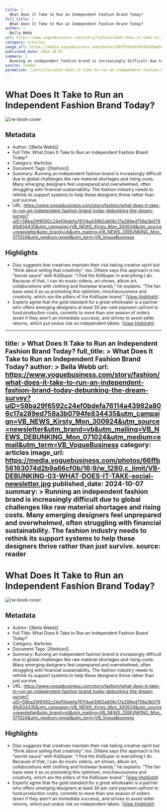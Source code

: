 ```yaml
---
title: |
  What Does It Take to Run an Independent Fashion Brand Today?
full_title: |
  What Does It Take to Run an Independent Fashion Brand Today?
author: |
  Bella Webb
url: https://www.voguebusiness.com/story/fashion/what-does-it-take-to-run-an-independent-fashion-brand-today-debunking-the-dream-survey?uID=58ba29f6592c24ef0bdefa76114a43982a806c17a289ed758a3b0794fe834435&utm_campaign=VB_NEWS_Kirsty_Mon_300924&utm_source=newsletter&utm_brand=vb&utm_mailing=VB_NEWS_DEBUNKING_Mon_071024&utm_medium=email&utm_term=VB_VogueBusiness
category: articles
image_url: https://media.voguebusiness.com/photos/66ffb56163074d2b9a66cf0b/16:9/w_1280,c_limit/VB-DEBUNKING-03-WHAT-DOES-IT-TAKE-social-newsletter.jpg
published_date: 2024-10-07
summary: |
  Running an independent fashion brand is increasingly difficult due to global challenges like raw material shortages and rising costs. Many emerging designers feel unprepared and overwhelmed, often struggling with financial sustainability. The fashion industry needs to rethink its support systems to help these designers thrive rather than just survive.
source: reader
permalink: l/articles/what-does-it-take-to-run-an-independent-fashion-brand-today
---
```

# What Does It Take to Run an Independent Fashion Brand Today?

![rw-book-cover](https://media.voguebusiness.com/photos/66ffb56163074d2b9a66cf0b/16:9/w_1280,c_limit/VB-DEBUNKING-03-WHAT-DOES-IT-TAKE-social-newsletter.jpg)

## Metadata
- Author: [[Bella Webb]]
- Full Title: What Does It Take to Run an Independent Fashion Brand Today?
- Category: #articles
- Document Tags: [[fashion]] 
- Summary: Running an independent fashion brand is increasingly difficult due to global challenges like raw material shortages and rising costs. Many emerging designers feel unprepared and overwhelmed, often struggling with financial sustainability. The fashion industry needs to rethink its support systems to help these designers thrive rather than just survive.
- URL: https://www.voguebusiness.com/story/fashion/what-does-it-take-to-run-an-independent-fashion-brand-today-debunking-the-dream-survey?uID=58ba29f6592c24ef0bdefa76114a43982a806c17a289ed758a3b0794fe834435&utm_campaign=VB_NEWS_Kirsty_Mon_300924&utm_source=newsletter&utm_brand=vb&utm_mailing=VB_NEWS_DEBUNKING_Mon_071024&utm_medium=email&utm_term=VB_VogueBusiness

## Highlights
- Díaz suggests that creatives maintain their risk-taking creative spirit but “think about selling that creativity”, too. Dillane says this approach is his “secret sauce” with KidSuper. “I find the KidSuper in everything I do. Because of that, I can do music videos, art shows, album art, collaborations with clothing and footwear brands,” he explains. “The fan base sees it as us promoting this optimism, mischievousness and creativity, which are the pillars of the KidSuper brand.” ([View Highlight](https://read.readwise.io/read/01jds33sagw5825vm2jfvhppby))
- Experts agree that the gold standard for a great wholesaler is a partner who offers emerging designers at least 30 per cent payment upfront to fund production costs, commits to more than one season of orders (even if they aren’t an immediate success), and strives to avoid seller returns, which put undue risk on independent labels. ([View Highlight](https://read.readwise.io/read/01jds36b02a6qeyy3wv13cqs4p))


---
title: >
  What Does It Take to Run an Independent Fashion Brand Today?
full_title: >
  What Does It Take to Run an Independent Fashion Brand Today?
author: >
  Bella Webb
url: https://www.voguebusiness.com/story/fashion/what-does-it-take-to-run-an-independent-fashion-brand-today-debunking-the-dream-survey?uID=58ba29f6592c24ef0bdefa76114a43982a806c17a289ed758a3b0794fe834435&utm_campaign=VB_NEWS_Kirsty_Mon_300924&utm_source=newsletter&utm_brand=vb&utm_mailing=VB_NEWS_DEBUNKING_Mon_071024&utm_medium=email&utm_term=VB_VogueBusiness
category: articles
image_url: https://media.voguebusiness.com/photos/66ffb56163074d2b9a66cf0b/16:9/w_1280,c_limit/VB-DEBUNKING-03-WHAT-DOES-IT-TAKE-social-newsletter.jpg
published_date: 2024-10-07
summary: >
  Running an independent fashion brand is increasingly difficult due to global challenges like raw material shortages and rising costs. Many emerging designers feel unprepared and overwhelmed, often struggling with financial sustainability. The fashion industry needs to rethink its support systems to help these designers thrive rather than just survive.
source: reader
---
# What Does It Take to Run an Independent Fashion Brand Today?

![rw-book-cover](https://media.voguebusiness.com/photos/66ffb56163074d2b9a66cf0b/16:9/w_1280,c_limit/VB-DEBUNKING-03-WHAT-DOES-IT-TAKE-social-newsletter.jpg)

## Metadata
- Author: [[Bella Webb]]
- Full Title: What Does It Take to Run an Independent Fashion Brand Today?
- Category: #articles
- Document Tags: [[fashion]] 
- Summary: Running an independent fashion brand is increasingly difficult due to global challenges like raw material shortages and rising costs. Many emerging designers feel unprepared and overwhelmed, often struggling with financial sustainability. The fashion industry needs to rethink its support systems to help these designers thrive rather than just survive.
- URL: https://www.voguebusiness.com/story/fashion/what-does-it-take-to-run-an-independent-fashion-brand-today-debunking-the-dream-survey?uID=58ba29f6592c24ef0bdefa76114a43982a806c17a289ed758a3b0794fe834435&utm_campaign=VB_NEWS_Kirsty_Mon_300924&utm_source=newsletter&utm_brand=vb&utm_mailing=VB_NEWS_DEBUNKING_Mon_071024&utm_medium=email&utm_term=VB_VogueBusiness

## Highlights
- Díaz suggests that creatives maintain their risk-taking creative spirit but “think about selling that creativity”, too. Dillane says this approach is his “secret sauce” with KidSuper. “I find the KidSuper in everything I do. Because of that, I can do music videos, art shows, album art, collaborations with clothing and footwear brands,” he explains. “The fan base sees it as us promoting this optimism, mischievousness and creativity, which are the pillars of the KidSuper brand.” ([View Highlight](https://read.readwise.io/read/01jds33sagw5825vm2jfvhppby))
- Experts agree that the gold standard for a great wholesaler is a partner who offers emerging designers at least 30 per cent payment upfront to fund production costs, commits to more than one season of orders (even if they aren’t an immediate success), and strives to avoid seller returns, which put undue risk on independent labels. ([View Highlight](https://read.readwise.io/read/01jds36b02a6qeyy3wv13cqs4p))


